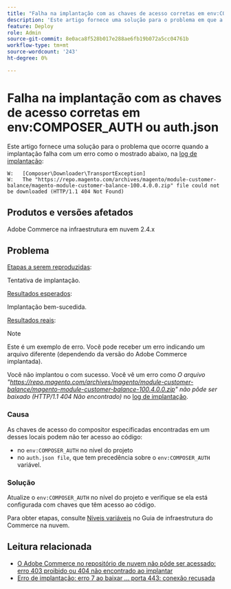 ```yaml
---
title: "Falha na implantação com as chaves de acesso corretas em env:COMPOSER_AUTH ou auth.json"
description: 'Este artigo fornece uma solução para o problema em que a implantação falha com o seguinte erro: "The https://repo.magento.com/archives/magento/module-customer-balance/magento-module-customer-balance-100.4.0.0.zip file could not be downloaded (HTTP/1.1 404 Not Found)".'
feature: Deploy
role: Admin
source-git-commit: 8e0aca8f528b017e288ae6fb19b072a5cc04761b
workflow-type: tm+mt
source-wordcount: '243'
ht-degree: 0%

---
```


# Falha na implantação com as chaves de acesso corretas em env:COMPOSER_AUTH ou auth.json

Este artigo fornece uma solução para o problema que ocorre quando a implantação falha com um erro como o mostrado abaixo, na [log de implantação](/docs/commerce-cloud-service/user-guide/develop/test/log-locations#deploy-log):

```
W:   [Composer\Downloader\TransportException]
W:   The "https://repo.magento.com/archives/magento/module-customer-balance/magento-module-customer-balance-100.4.0.0.zip" file could not be downloaded (HTTP/1.1 404 Not Found)
```

## Produtos e versões afetados

Adobe Commerce na infraestrutura em nuvem 2.4.x

## Problema  

<u>Etapas a serem reproduzidas</u>:

Tentativa de implantação. 

<u>Resultados esperados</u>:

Implantação bem-sucedida.

<u>Resultados reais</u>:

>[!NOTE]
>
>Este é um exemplo de erro. Você pode receber um erro indicando um arquivo diferente (dependendo da versão do Adobe Commerce implantada).

Você não implantou o com sucesso. Você vê um erro como *O arquivo &quot;https://repo.magento.com/archives/magento/module-customer-balance/magento-module-customer-balance-100.4.0.0.zip&quot; não pôde ser baixado (HTTP/1.1 404 Não encontrado)* no [log de implantação](/docs/commerce-cloud-service/user-guide/develop/test/log-locations#deploy-log).


### Causa

As chaves de acesso do compositor especificadas encontradas em um desses locais podem não ter acesso ao código:

* no `env:COMPOSER_AUTH` no nível do projeto
* no `auth.json file`, que tem precedência sobre o `env:COMPOSER_AUTH` variável.

### Solução

Atualize o `env:COMPOSER_AUTH` no nível do projeto e verifique se ela está configurada com chaves que têm acesso ao código.

Para obter etapas, consulte [Níveis variáveis](/docs/commerce-cloud-service/user-guide/configure/env/variable-levels) no Guia de infraestrutura do Commerce na nuvem.

## Leitura relacionada

* [O Adobe Commerce no repositório de nuvem não pôde ser acessado: erro 403 proibido ou 404 não encontrado ao implantar](/docs/commerce-knowledge-base/kb/troubleshooting/deployment/magento-commerce-cloud-repo-could-not-be-accessed-403-forbidden-or-404-not-found-error-when-deploying.html)
* [Erro de implantação: erro 7 ao baixar ... porta 443: conexão recusada](/docs/commerce-knowledge-base/kb/troubleshooting/miscellaneous/deployment-error-downloading-connection-refused-adobe-commerce.html)
